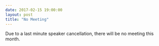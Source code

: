 ```yaml
---
date: 2017-02-15 19:00:00
layout: post
title: "No Meeting"
---
```


Due to a last minute speaker cancellation, there will be no meeting this month.
